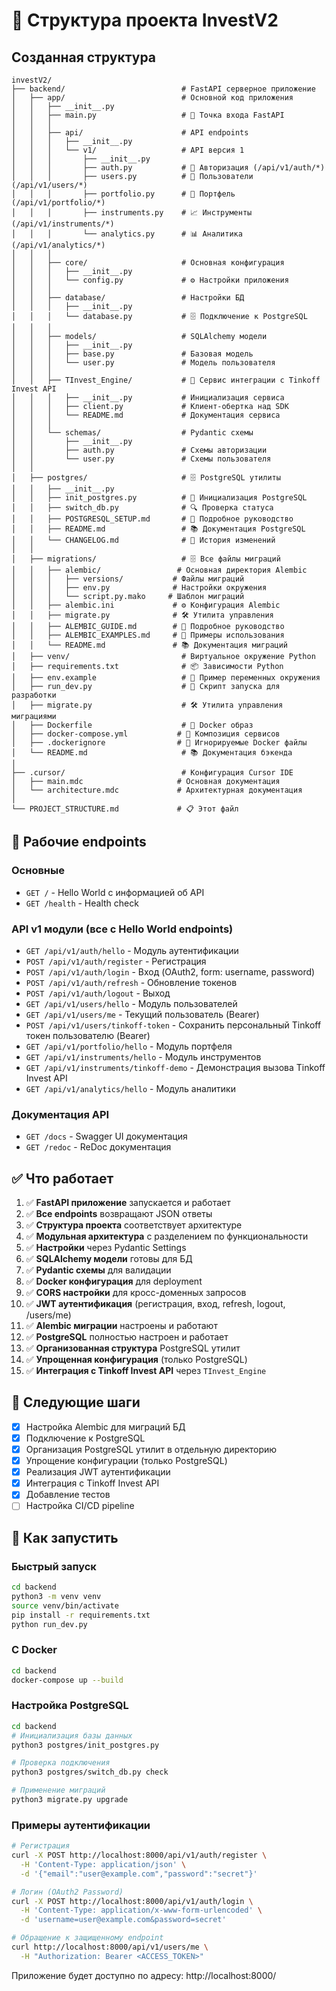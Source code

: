 # 📁 Структура проекта InvestV2

## Созданная структура

```
investV2/
├── backend/                          # FastAPI серверное приложение
│   ├── app/                          # Основной код приложения
│   │   ├── __init__.py              
│   │   ├── main.py                   # 🚀 Точка входа FastAPI
│   │   │
│   │   ├── api/                      # API endpoints
│   │   │   ├── __init__.py
│   │   │   └── v1/                   # API версия 1
│   │   │       ├── __init__.py
│   │   │       ├── auth.py           # 🔐 Авторизация (/api/v1/auth/*)
│   │   │       ├── users.py          # 👤 Пользователи (/api/v1/users/*)
│   │   │       ├── portfolio.py      # 💼 Портфель (/api/v1/portfolio/*)
│   │   │       ├── instruments.py    # 📈 Инструменты (/api/v1/instruments/*)
│   │   │       └── analytics.py      # 📊 Аналитика (/api/v1/analytics/*)
│   │   │
│   │   ├── core/                     # Основная конфигурация
│   │   │   ├── __init__.py
│   │   │   └── config.py             # ⚙️ Настройки приложения
│   │   │
│   │   ├── database/                 # Настройки БД
│   │   │   ├── __init__.py
│   │   │   └── database.py           # 🗄️ Подключение к PostgreSQL
│   │   │
│   │   ├── models/                   # SQLAlchemy модели
│   │   │   ├── __init__.py
│   │   │   ├── base.py               # Базовая модель
│   │   │   └── user.py               # Модель пользователя
│   │   │
│   │   ├── TInvest_Engine/           # 🔌 Сервис интеграции с Tinkoff Invest API
│   │   │   ├── __init__.py           # Инициализация сервиса
│   │   │   ├── client.py             # Клиент-обертка над SDK
│   │   │   └── README.md             # Документация сервиса
│   │   │
│   │   └── schemas/                  # Pydantic схемы
│   │       ├── __init__.py
│   │       ├── auth.py               # Схемы авторизации
│   │       └── user.py               # Схемы пользователя
│   │
│   ├── postgres/                     # 🗄️ PostgreSQL утилиты
│   │   ├── __init__.py
│   │   ├── init_postgres.py          # 🔧 Инициализация PostgreSQL
│   │   ├── switch_db.py              # 🔍 Проверка статуса
│   │   ├── POSTGRESQL_SETUP.md       # 📖 Подробное руководство
│   │   ├── README.md                 # 📚 Документация PostgreSQL
│   │   └── CHANGELOG.md              # 📝 История изменений
│   │
│   ├── migrations/                   # 🗄️ Все файлы миграций
│   │   ├── alembic/                 # Основная директория Alembic
│   │   │   ├── versions/           # Файлы миграций
│   │   │   ├── env.py              # Настройки окружения
│   │   │   └── script.py.mako     # Шаблон миграций
│   │   ├── alembic.ini             # ⚙️ Конфигурация Alembic
│   │   ├── migrate.py              # 🛠️ Утилита управления
│   │   ├── ALEMBIC_GUIDE.md        # 📖 Подробное руководство
│   │   ├── ALEMBIC_EXAMPLES.md     # 🎯 Примеры использования
│   │   └── README.md               # 📚 Документация миграций
│   ├── venv/                         # Виртуальное окружение Python
│   ├── requirements.txt              # 📦 Зависимости Python
│   ├── env.example                   # 🔧 Пример переменных окружения
│   ├── run_dev.py                    # 🏃 Скрипт запуска для разработки
│   ├── migrate.py                    # 🛠️ Утилита управления миграциями
│   ├── Dockerfile                    # 🐳 Docker образ
│   ├── docker-compose.yml           # 🐳 Композиция сервисов
│   ├── .dockerignore                # 🐳 Игнорируемые Docker файлы
│   └── README.md                     # 📚 Документация бэкенда
│
├── .cursor/                          # Конфигурация Cursor IDE
│   ├── main.mdc                     # Основная документация
│   └── architecture.mdс             # Архитектурная документация
│
└── PROJECT_STRUCTURE.md             # 📋 Этот файл
```

## 🚀 Рабочие endpoints

### Основные
- `GET /` - Hello World с информацией об API
- `GET /health` - Health check

### API v1 модули (все с Hello World endpoints)
- `GET /api/v1/auth/hello` - Модуль аутентификации
- `POST /api/v1/auth/register` - Регистрация
- `POST /api/v1/auth/login` - Вход (OAuth2, form: username, password)
- `POST /api/v1/auth/refresh` - Обновление токенов
- `POST /api/v1/auth/logout` - Выход
- `GET /api/v1/users/hello` - Модуль пользователей
- `GET /api/v1/users/me` - Текущий пользователь (Bearer)
- `POST /api/v1/users/tinkoff-token` - Сохранить персональный Tinkoff токен пользователю (Bearer)
- `GET /api/v1/portfolio/hello` - Модуль портфеля
- `GET /api/v1/instruments/hello` - Модуль инструментов
- `GET /api/v1/instruments/tinkoff-demo` - Демонстрация вызова Tinkoff Invest API
- `GET /api/v1/analytics/hello` - Модуль аналитики

### Документация API
- `GET /docs` - Swagger UI документация
- `GET /redoc` - ReDoc документация

## ✅ Что работает

1. ✅ **FastAPI приложение** запускается и работает
2. ✅ **Все endpoints** возвращают JSON ответы
3. ✅ **Структура проекта** соответствует архитектуре
4. ✅ **Модульная архитектура** с разделением по функциональности
5. ✅ **Настройки** через Pydantic Settings
6. ✅ **SQLAlchemy модели** готовы для БД
7. ✅ **Pydantic схемы** для валидации
8. ✅ **Docker конфигурация** для deployment
9. ✅ **CORS настройки** для кросс-доменных запросов
10. ✅ **JWT аутентификация** (регистрация, вход, refresh, logout, /users/me)
11. ✅ **Alembic миграции** настроены и работают
12. ✅ **PostgreSQL** полностью настроен и работает
13. ✅ **Организованная структура** PostgreSQL утилит
14. ✅ **Упрощенная конфигурация** (только PostgreSQL)
15. ✅ **Интеграция с Tinkoff Invest API** через `TInvest_Engine`

## 🎯 Следующие шаги

- [x] Настройка Alembic для миграций БД
- [x] Подключение к PostgreSQL
- [x] Организация PostgreSQL утилит в отдельную директорию
- [x] Упрощение конфигурации (только PostgreSQL)
- [x] Реализация JWT аутентификации
- [x] Интеграция с Tinkoff Invest API
- [x] Добавление тестов
- [ ] Настройка CI/CD pipeline

## 🚀 Как запустить

### Быстрый запуск
```bash
cd backend
python3 -m venv venv
source venv/bin/activate
pip install -r requirements.txt
python run_dev.py
```

### С Docker
```bash
cd backend
docker-compose up --build
```

### Настройка PostgreSQL
```bash
cd backend
# Инициализация базы данных
python3 postgres/init_postgres.py

# Проверка подключения
python3 postgres/switch_db.py check

# Применение миграций
python3 migrate.py upgrade
```

### Примеры аутентификации

```bash
# Регистрация
curl -X POST http://localhost:8000/api/v1/auth/register \
  -H 'Content-Type: application/json' \
  -d '{"email":"user@example.com","password":"secret"}'

# Логин (OAuth2 Password)
curl -X POST http://localhost:8000/api/v1/auth/login \
  -H 'Content-Type: application/x-www-form-urlencoded' \
  -d 'username=user@example.com&password=secret'

# Обращение к защищенному endpoint
curl http://localhost:8000/api/v1/users/me \
  -H "Authorization: Bearer <ACCESS_TOKEN>"
```

Приложение будет доступно по адресу: http://localhost:8000/

